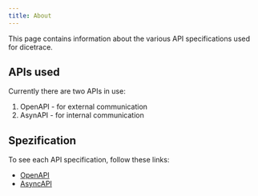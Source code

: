 ```yaml
---
title: About
---
```


This page contains information about the various API specifications used for dicetrace.

## APIs used

Currently there are two APIs in use:

1. OpenAPI - for external communication
2. AsynAPI - for internal communication

## Spezification

To see each API specification, follow these links:

- [OpenAPI](openapi/)
- [AsyncAPI](asyncapi/)
